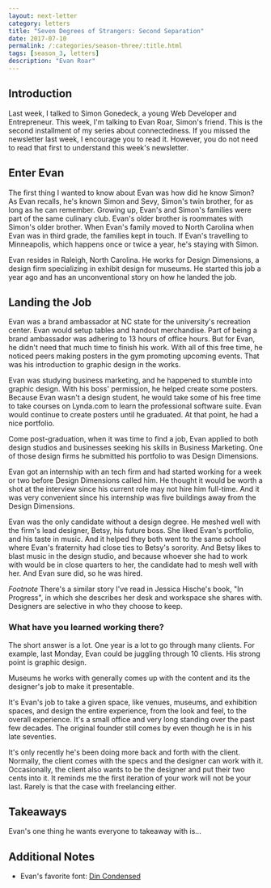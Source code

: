 ```yaml
---
layout: next-letter
category: letters
title: "Seven Degrees of Strangers: Second Separation"
date: 2017-07-10
permalink: /:categories/season-three/:title.html
tags: [season_3, letters]
description: "Evan Roar"
---
```

<!--
![Insert new picture here](http://gallery.tinyletterapp.com/b7acb1dd09358f1ed19f16a562a005fc08d42511/images/94ff2d22-e9e3-40a7-958b-ece4b3921ae6.png)
-->

## Introduction

Last week, I talked to Simon Gonedeck, a young Web Developer and Entrepreneur. 
This week, I'm talking to Evan Roar, Simon's friend. This is the second 
installment of my series about connectedness. If you missed the newsletter 
last week, I encourage you to read it. However, you do not need to read that 
first to understand this week's newsletter.

## Enter Evan

The first thing I wanted to know about Evan was how did he know Simon? As Evan recalls, he's known Simon and Sevy, Simon's twin brother, for as long as he can remember. Growing up, Evan's and Simon's families were part of the same culinary club. Evan's older brother is roommates with Simon's older brother. When Evan's family moved to North Carolina when Evan was in third grade, the families kept in touch. If Evan's travelling to Minneapolis, which happens once or twice a year, he's staying with Simon.

Evan resides in Raleigh, North Carolina. He works for Design Dimensions, a design firm specializing in exhibit design for museums. He started this job a year ago and has an unconventional story on how he landed the job.

## Landing the Job

Evan was a brand ambassador at NC state for the university's recreation center. Evan would setup tables and handout merchandise. Part of being a brand ambassador was adhering to 13 hours of office hours. But for Evan, he didn't need that much time to finish his work. With all of this free time, he noticed peers making posters in the gym promoting upcoming events. That was his introduction to graphic design in the works.

Evan was studying business marketing, and he happened to stumble into graphic design. With his boss' permission, he helped create some posters. Because Evan wasn't a design student, he would take some of his free time to take courses on Lynda.com to learn the professional software suite. Evan would continue to create posters until he graduated. At that point, he had a nice portfolio.

Come post-graduation, when it was time to find a job, Evan applied to both design studios and businesses seeking his skills in Business Marketing. One of those design firms he submitted his portfolio to was Design Dimensions. 

Evan got an internship with an tech firm and had started working for a week or two before Design Dimensions called him. He thought it would be worth a shot at the interview since his current role may not hire him full-time. And it was very convenient since his internship was five buildings away from the Design Dimensions.

Evan was the only candidate without a design degree. He meshed well with the firm's lead designer, Betsy, his future boss. She liked Evan's portfolio, and his taste in music. And it helped they both went to the same school where Evan's fraternity had close ties to Betsy's sorority. And Betsy likes to blast music in the design studio, and because whoever she had to work with would be in close quarters to her, the candidate had to mesh well with her. And Evan sure did, so he was hired.

*Footnote* There's a similar story I've read in Jessica Hische's book, "In Progress", in which she describes her desk and workspace she shares with. Designers are selective in who they choose to keep.

### What have you learned working there?

The short answer is a lot. One year is a lot to go through many clients. For example, last Monday, Evan could be juggling through 10 clients. His strong point is graphic design.

Museums he works with generally comes up with the content and its the designer's job to make it presentable.

It's Evan's job to take a given space, like venues, museums, and exhibition spaces, and design the entire experience, from the look and feel, to the overall experience. It's a small office and very long standing over the past few decades. The original founder still comes by even though he is in his late seventies.

It's only recently he's been doing more back and forth with the client.
Normally, the client comes with the specs and the designer can work with it.
Occasionally, the client also wants to be the designer and put their two cents into it. It reminds me the first iteration of your work will not be your last.
Rarely is that the case with freelancing either.

## Takeaways

Evan's one thing he wants everyone to takeaway with is...

## Additional Notes

- Evan's favorite font: [Din Condensed](https://typekit.com/fonts/din-condensed)

<!-- How does the concept of weak ties from Malcolm Gladwell's book on
connections apply here? -->
